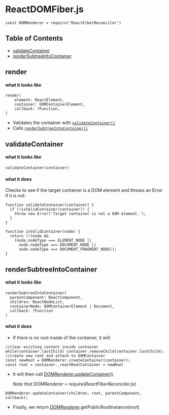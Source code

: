 # ReactDOMFiber.js
`const DOMRenderer = require('ReactFiberReconciler')`

## Table of Contents
- [validateContainer](#validateContainer)
- [renderSubtreeIntoContainer](#renderSubtreeIntoContainer)

<a name="render"></a>
## render
#### what it looks like
```
render(
    element: ReactElement,
    container: DOMContainerElement,
    callback: ?Function,
)
```
- Validates the container with [`validateContainer()`](#validateContainer)
- Calls [`renderSubtreeIntoContainer()`](#renderSubtreeIntoContainer)

<a name="validateContainer"></a>
## validateContainer
#### what it looks like
```
validateContainer(container)
```
#### what it does
Checks to see if the target container is a DOM element and throws an Error if it is not:
```
function validateContainer(container) {
  if (!isValidContainer(container)) {
    throw new Error('Target container is not a DOM element.');
  }
}

function isValidContainer(node) {
  return !!(node &&
    (node.nodeType === ELEMENT_NODE ||
      node.nodeType === DOCUMENT_NODE ||
      node.nodeType === DOCUMENT_FRAGMENT_NODE));
}
```

<a name="renderSubtreeIntoContainer"></a>
## renderSubtreeIntoContainer
#### what it looks like
```
renderSubtreeIntoContainer(
  parentComponent: ReactComponent,
  children: ReactNodeList,
  containerNode; DOMContainerElement | Document,
  callback: ?Function
)
```
#### what it does
- If there is no root inside of the container, it will:
```
//clear existing content inside container
while(container.lastChild) container.removeChild(container.lastChild);
//create new root and attach to DOMContainer
const newRoot = DOMRenderer.createContainer(container);
const root = container._reactRootContainer = newRoot
```
- It will then call [DOMRenderer.updateContainer()](ReactFiberReconciler.js.MD#updateContainer).

  *Note that DOMRenderer = require(ReactFiberReconciler.js)*
```
DOMRenderer.updateContainer(children, root, parentComponent, callback);
```
- Finally, we return [DOMRenderer](ReactFiberReconciler.js.MD).getPublicRootInstance(root)

